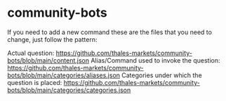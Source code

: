 # community-bots


If you need to add a new command these are the files that you need to change, just follow the pattern:

Actual question: https://github.com/thales-markets/community-bots/blob/main/content.json
Alias/Command used to invoke the question: https://github.com/thales-markets/community-bots/blob/main/categories/aliases.json
Categories under which the question is placed:  https://github.com/thales-markets/community-bots/blob/main/categories/categories.json
